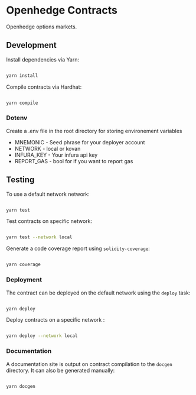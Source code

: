 # Openhedge Contracts

Openhedge options markets.

## Development

Install dependencies via Yarn:

```bash

yarn install

```

Compile contracts via Hardhat:

```bash

yarn compile

```

### Dotenv

Create a .env file in the root directory for storing environement variables

- MNEMONIC - Seed phrase for your deployer account
- NETWORK - local or kovan
- INFURA_KEY - Your infura api key
- REPORT_GAS - bool for if you want to report gas

## Testing

To use a default network network:

```bash

yarn test

```

Test contracts on specific network:

```bash

yarn test --network local

```

Generate a code coverage report using `solidity-coverage`:

```bash

yarn coverage

```

### Deployment

The contract can be deployed on the default network using the `deploy` task:

```bash

yarn deploy

```

Deploy contracts on a specific network :

```bash

yarn deploy --network local

```

### Documentation

A documentation site is output on contract compilation to the `docgen` directory.  It can also be generated manually:

```bash

yarn docgen

```
